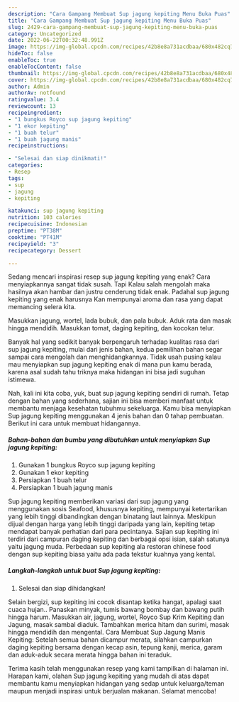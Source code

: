 ```yaml
---
description: "Cara Gampang Membuat Sup jagung kepiting Menu Buka Puas"
title: "Cara Gampang Membuat Sup jagung kepiting Menu Buka Puas"
slug: 2429-cara-gampang-membuat-sup-jagung-kepiting-menu-buka-puas
category: Uncategorized
date: 2022-06-22T00:32:48.991Z
image: https://img-global.cpcdn.com/recipes/42b8e8a731acdbaa/680x482cq70/sup-jagung-kepiting-foto-resep-utama.jpg
hideToc: false
enableToc: true
enableTocContent: false
thumbnail: https://img-global.cpcdn.com/recipes/42b8e8a731acdbaa/680x482cq70/sup-jagung-kepiting-foto-resep-utama.jpg
cover: https://img-global.cpcdn.com/recipes/42b8e8a731acdbaa/680x482cq70/sup-jagung-kepiting-foto-resep-utama.jpg
author: Admin
authorAv: notfound
ratingvalue: 3.4
reviewcount: 13
recipeingredient:
- "1 bungkus Royco sup jagung kepiting"
- "1 ekor kepiting"
- "1 buah telur"
- "1 buah jagung manis"
recipeinstructions:

- "Selesai dan siap dinikmati!"
categories:
- Resep
tags:
- sup
- jagung
- kepiting

katakunci: sup jagung kepiting 
nutrition: 103 calories
recipecuisine: Indonesian
preptime: "PT38M"
cooktime: "PT41M"
recipeyield: "3"
recipecategory: Dessert

---
```



Sedang mencari inspirasi resep sup jagung kepiting yang enak? Cara menyiapkannya sangat tidak susah. Tapi Kalau salah mengolah maka hasilnya akan hambar dan justru cenderung tidak enak. Padahal sup jagung kepiting yang enak harusnya Kan mempunyai aroma dan rasa yang dapat memancing selera kita.


Masukkan jagung, wortel, lada bubuk, dan pala bubuk. Aduk rata dan masak hingga mendidih. Masukkan tomat, daging kepiting, dan kocokan telur.

Banyak hal yang sedikit banyak berpengaruh terhadap kualitas rasa dari sup jagung kepiting, mulai dari jenis bahan, kedua pemilihan bahan segar sampai cara mengolah dan menghidangkannya. Tidak usah pusing kalau mau menyiapkan sup jagung kepiting enak di mana pun kamu berada, karena asal sudah tahu triknya maka hidangan ini bisa jadi suguhan istimewa.


Nah, kali ini kita coba, yuk, buat sup jagung kepiting sendiri di rumah. Tetap dengan bahan yang sederhana, sajian ini bisa memberi manfaat untuk membantu menjaga kesehatan tubuhmu sekeluarga. Kamu bisa menyiapkan Sup jagung kepiting menggunakan 4 jenis bahan dan 0 tahap pembuatan. Berikut ini cara untuk membuat hidangannya.

<!--inarticleads1-->

##### Bahan-bahan dan bumbu yang dibutuhkan untuk menyiapkan Sup jagung kepiting:

1. Gunakan 1 bungkus Royco sup jagung kepiting
1. Gunakan 1 ekor kepiting
1. Persiapkan 1 buah telur
1. Persiapkan 1 buah jagung manis


Sup jagung kepiting memberikan variasi dari sup jagung yang menggunakan sosis Seafood, khususnya kepiting, mempunyai ketertarikan yang lebih tinggi dibandingkan dengan binatang laut lainnya. Meskipun dijual dengan harga yang lebih tinggi daripada yang lain, kepiting tetap mendapat banyak perhatian dari para pecintanya. Sajian sup kepiting ini terdiri dari campuran daging kepiting dan berbagai opsi isian, salah satunya yaitu jagung muda. Perbedaan sup kepiting ala restoran chinese food dengan sup kepiting biasa yaitu ada pada tekstur kuahnya yang kental. 

<!--inarticleads2-->

##### Langkah-langkah untuk buat Sup jagung kepiting:


1. Selesai dan siap dihidangkan!

Selain bergizi, sup kepiting ini cocok disantap ketika hangat, apalagi saat cuaca hujan.. Panaskan minyak, tumis bawang bombay dan bawang putih hingga harum. Masukkan air, jagung, wortel, Royco Sup Krim Kepiting dan Jagung, masak sambal diaduk. Tambahkan merica hitam dan surimi, masak hingga mendidih dan mengental. Cara Membuat Sup Jagung Manis Kepiting: Setelah semua bahan dicampur merata, silahkan campurkan daging kepiting bersama dengan kecap asin, tepung kanji, merica, garam dan aduk-aduk secara merata hingga bahan ini teraduk. 

Terima kasih telah menggunakan resep yang kami tampilkan di halaman ini. Harapan kami, olahan Sup jagung kepiting yang mudah di atas dapat membantu kamu menyiapkan hidangan yang sedap untuk keluarga/teman maupun menjadi inspirasi untuk berjualan makanan. Selamat mencoba!
